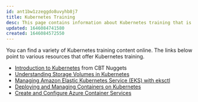 ```yaml
---
id: ant1bw1zzeggdo8uvyhb8j7
title: Kubernetes Training
desc: This page contains information about Kubernetes training that is available.
updated: 1646084741580
created: 1646084572550
---
```


You can find a variety of Kubernetes training content online.
The links below point to various resources that offer Kubernetes training.

* [Introduction to Kubernetes](https://www.cbtnuggets.com/it-training/skills/introduction-kubernetes) from CBT Nuggets
* [Understanding Storage Volumes in Kubernetes](https://www.cbtnuggets.com/it-training/skills/storage-volumes-in-kubernetes)
* [Managing Amazon Elastic Kubernetes Service (EKS) with eksctl](https://www.cbtnuggets.com/it-training/skills/aws-eks-eksctl)
* [Deploying and Managing Containers on Kubernetes](https://www.cbtnuggets.com/it-training/skills/deploying-managing-containers-kubernetes)
* [Create and Configure Azure Container Services](https://www.cbtnuggets.com/it-training/skills/create-configure-azure-container-services)